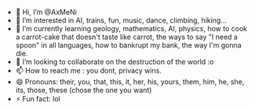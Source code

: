 - 👋 Hi, I’m @AxMeNi
- 👀 I’m interested in AI, trains, fun, music, dance, climbing, hiking... 
- 🌱 I’m currently learning geology, mathematics, AI, physics, how to cook a carrot-cake that doesn't taste like carrot, the ways to say "I need a spoon" in all languages, how to bankrupt my bank, the way I'm gonna die.
- 💞️ I’m looking to collaborate on the destruction of the world :o
- 📫 How to reach me : you dont, privacy wins.
- 😄 Pronouns: their, you, that, this, it, her, his, yours, them, him, he, she, its, those, these (chose the one you want)
- ⚡ Fun fact: lol

<!---
AxMeNi/AxMeNi is a ✨ special ✨ repository because its `README.md` (this file) appears on your GitHub profile.
You can click the Preview link to take a look at your changes.
--->
